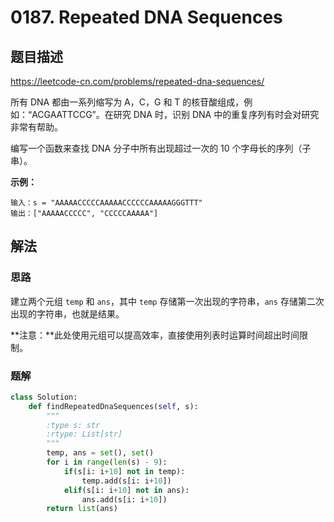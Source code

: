# 0187. Repeated DNA Sequences

## 题目描述

https://leetcode-cn.com/problems/repeated-dna-sequences/

所有 DNA 都由一系列缩写为 A，C，G 和 T 的核苷酸组成，例如：“ACGAATTCCG”。在研究 DNA 时，识别 DNA 中的重复序列有时会对研究非常有帮助。

编写一个函数来查找 DNA 分子中所有出现超过一次的 10 个字母长的序列（子串）。

**示例：**

```
输入：s = "AAAAACCCCCAAAAACCCCCCAAAAAGGGTTT"
输出：["AAAAACCCCC", "CCCCCAAAAA"]
```

## 解法

### 思路

建立两个元组 `temp` 和 `ans`，其中 `temp` 存储第一次出现的字符串，`ans` 存储第二次出现的字符串，也就是结果。

**注意：**此处使用元组可以提高效率，直接使用列表时运算时间超出时间限制。

### 题解

```python
class Solution:
    def findRepeatedDnaSequences(self, s):
        """
        :type s: str
        :rtype: List[str]
        """
        temp, ans = set(), set()
        for i in range(len(s) - 9):
            if(s[i: i+10] not in temp):
                temp.add(s[i: i+10])
            elif(s[i: i+10] not in ans):
                ans.add(s[i: i+10])
        return list(ans)
```
